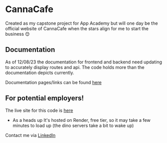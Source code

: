 # CannaCafe

Created as my capstone project for App Academy but will one day be the official website of CannaCafe when the stars align for me to start the business 😊

## Documentation

As of 12/08/23 the documentation for frontend and backend need updating to accurately display routes and api. The code holds more than the documentation depicts currently.

Documentation pages/links can be found [here](https://github.com/Lillith13/CannaCafe/wiki)

## For potential employers!

The live site for this code is [here](https://cannacafe.onrender.com)
* As a heads up It's hosted on Render, free tier, so it may take a few minutes to load up (the dino servers take a bit to wake up)

Contact me via [LinkedIn](https://linkedin.com/in/krystina-bell-30523aab)
